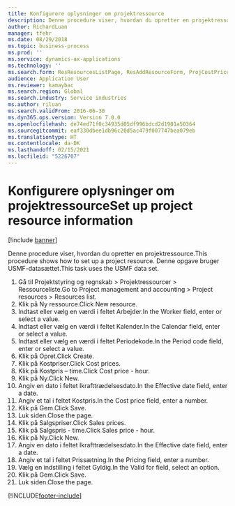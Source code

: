 ```yaml
---
title: Konfigurere oplysninger om projektressource
description: Denne procedure viser, hvordan du opretter en projektressource.
author: RichardLuan
manager: tfehr
ms.date: 08/29/2018
ms.topic: business-process
ms.prod: ''
ms.service: dynamics-ax-applications
ms.technology: ''
ms.search.form: ResResourcesListPage, ResAddResourceForm, ProjCostPriceHour, ProjSalesPriceHour
audience: Application User
ms.reviewer: kamaybac
ms.search.region: Global
ms.search.industry: Service industries
ms.author: riluan
ms.search.validFrom: 2016-06-30
ms.dyn365.ops.version: Version 7.0.0
ms.openlocfilehash: de74ed71f0c34935d05df996bdcd2d1901a50364
ms.sourcegitcommit: eaf330dbee1db96c20d5ac479f007747bea079eb
ms.translationtype: HT
ms.contentlocale: da-DK
ms.lasthandoff: 02/15/2021
ms.locfileid: "5226707"
---
```

# <a name="set-up-project-resource-information"></a><span data-ttu-id="e6726-103">Konfigurere oplysninger om projektressource</span><span class="sxs-lookup"><span data-stu-id="e6726-103">Set up project resource information</span></span>

[!include [banner](../../includes/banner.md)]

<span data-ttu-id="e6726-104">Denne procedure viser, hvordan du opretter en projektressource.</span><span class="sxs-lookup"><span data-stu-id="e6726-104">This procedure shows how to set up a project resource.</span></span> <span data-ttu-id="e6726-105">Denne opgave bruger USMF-datasættet.</span><span class="sxs-lookup"><span data-stu-id="e6726-105">This task uses the USMF data set.</span></span>

1. <span data-ttu-id="e6726-106">Gå til Projektstyring og regnskab > Projektressourcer > Ressourceliste.</span><span class="sxs-lookup"><span data-stu-id="e6726-106">Go to Project management and accounting > Project resources > Resources list.</span></span>
2. <span data-ttu-id="e6726-107">Klik på Ny ressource.</span><span class="sxs-lookup"><span data-stu-id="e6726-107">Click New resource.</span></span>
3. <span data-ttu-id="e6726-108">Indtast eller vælg en værdi i feltet Arbejder.</span><span class="sxs-lookup"><span data-stu-id="e6726-108">In the Worker field, enter or select a value.</span></span>
4. <span data-ttu-id="e6726-109">Indtast eller vælg en værdi i feltet Kalender.</span><span class="sxs-lookup"><span data-stu-id="e6726-109">In the Calendar field, enter or select a value.</span></span>
5. <span data-ttu-id="e6726-110">Indtast eller vælg en værdi i feltet Periodekode.</span><span class="sxs-lookup"><span data-stu-id="e6726-110">In the Period code field, enter or select a value.</span></span>
6. <span data-ttu-id="e6726-111">Klik på Opret.</span><span class="sxs-lookup"><span data-stu-id="e6726-111">Click Create.</span></span>
7. <span data-ttu-id="e6726-112">Klik på Kostpriser.</span><span class="sxs-lookup"><span data-stu-id="e6726-112">Click Cost prices.</span></span>
8. <span data-ttu-id="e6726-113">Klik på Kostpris – time.</span><span class="sxs-lookup"><span data-stu-id="e6726-113">Click Cost price - hour.</span></span>
9. <span data-ttu-id="e6726-114">Klik på Ny.</span><span class="sxs-lookup"><span data-stu-id="e6726-114">Click New.</span></span>
10. <span data-ttu-id="e6726-115">Angiv en dato i feltet Ikrafttrædelsesdato.</span><span class="sxs-lookup"><span data-stu-id="e6726-115">In the Effective date field, enter a date.</span></span>
11. <span data-ttu-id="e6726-116">Angiv et tal i feltet Kostpris.</span><span class="sxs-lookup"><span data-stu-id="e6726-116">In the Cost price field, enter a number.</span></span>
12. <span data-ttu-id="e6726-117">Klik på Gem.</span><span class="sxs-lookup"><span data-stu-id="e6726-117">Click Save.</span></span>
13. <span data-ttu-id="e6726-118">Luk siden.</span><span class="sxs-lookup"><span data-stu-id="e6726-118">Close the page.</span></span>
14. <span data-ttu-id="e6726-119">Klik på Salgspriser.</span><span class="sxs-lookup"><span data-stu-id="e6726-119">Click Sales prices.</span></span>
15. <span data-ttu-id="e6726-120">Klik på Salgspris - time.</span><span class="sxs-lookup"><span data-stu-id="e6726-120">Click Sales price - hour.</span></span>
16. <span data-ttu-id="e6726-121">Klik på Ny.</span><span class="sxs-lookup"><span data-stu-id="e6726-121">Click New.</span></span>
17. <span data-ttu-id="e6726-122">Angiv en dato i feltet Ikrafttrædelsesdato.</span><span class="sxs-lookup"><span data-stu-id="e6726-122">In the Effective date field, enter a date.</span></span>
18. <span data-ttu-id="e6726-123">Angiv et tal i feltet Prissætning.</span><span class="sxs-lookup"><span data-stu-id="e6726-123">In the Pricing field, enter a number.</span></span>
19. <span data-ttu-id="e6726-124">Vælg en indstilling i feltet Gyldig.</span><span class="sxs-lookup"><span data-stu-id="e6726-124">In the Valid for field, select an option.</span></span>
20. <span data-ttu-id="e6726-125">Klik på Gem.</span><span class="sxs-lookup"><span data-stu-id="e6726-125">Click Save.</span></span>
21. <span data-ttu-id="e6726-126">Luk siden.</span><span class="sxs-lookup"><span data-stu-id="e6726-126">Close the page.</span></span>



[!INCLUDE[footer-include](../../../includes/footer-banner.md)]